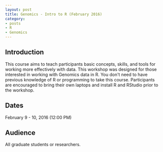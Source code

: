 ```yaml
---
layout: post
title: Genomics - Intro to R (February 2016)
category:
- posts
- R
- Genomics
---
```


## Introduction

This course aims to teach participants basic concepts, skills, and tools for working more effectively with data. This workshop was designed for those interested in working with Genomics data in R. You don't need to have previous knowledge of R or programming to take this course. Participants are encouraged to bring their own laptops and install R and RStudio prior to the workshop.  

## Dates
February 9 - 10, 2016 (12:00 PM)

## Audience

All graduate students or researchers.
